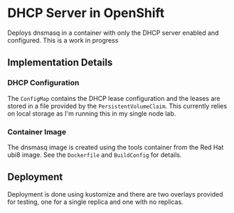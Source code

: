 # DHCP Server in OpenShift
Deploys dnsmasq in a container with only the DHCP server enabled and configured.  This is a work in progress

## Implementation Details
### DHCP Configuration
The `ConfigMap` contains the DHCP lease configuration and the leases are stored in a file provided by the `PersistentVolumeClaim`.  This currently relies on local storage as I'm running this in my single node lab.

### Container Image
The dnsmasq image is created using the tools container from the Red Hat ubi8 image.  See the `Dockerfile` and `BuildConfig` for details.

## Deployment
Deployment is done using kustomize and there are two overlays provided for testing, one for a single replica and one with no replicas.